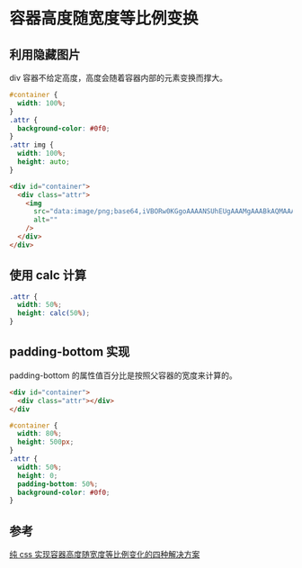 # 容器高度随宽度等比例变换

## 利用隐藏图片

div 容器不给定高度，高度会随着容器内部的元素变换而撑大。

```css
#container {
  width: 100%;
}
.attr {
  background-color: #0f0;
}
.attr img {
  width: 100%;
  height: auto;
}
```

```html
<div id="container">
  <div class="attr">
    <img
      src="data:image/png;base64,iVBORw0KGgoAAAANSUhEUgAAAMgAAABkAQMAAAD5SO1IAAAAA1BMVEUAAACnej3aAAAAAXRSTlMAQObYZgAAABlJREFUSMftwYEAAAAAw6D7U19gCNUAACAcCigAAeZ4u9wAAAAASUVORK5CYII"
      alt=""
    />
  </div>
</div>
```

## 使用 calc 计算

```css
.attr {
  width: 50%;
  height: calc(50%);
}
```

## padding-bottom 实现

padding-bottom 的属性值百分比是按照父容器的宽度来计算的。

```html
<div id="container">
  <div class="attr"></div>
</div
```

```css
#container {
  width: 80%;
  height: 500px;
}
.attr {
  width: 50%;
  height: 0;
  padding-bottom: 50%;
  background-color: #0f0;
}
```

## 参考

[纯 css 实现容器高度随宽度等比例变化的四种解决方案](https://segmentfault.com/a/1190000006631310)
